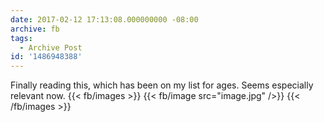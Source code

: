 ```yaml
---
date: 2017-02-12 17:13:08.000000000 -08:00
archive: fb
tags: 
  - Archive Post
id: '1486948388'
---
```


Finally reading this, which has been on my list for ages. Seems especially relevant now.
{{< fb/images >}}
{{< fb/image src="image.jpg" />}}
{{< /fb/images >}}

